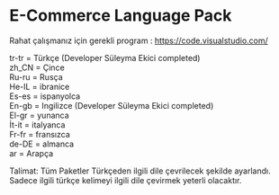 # E-Commerce Language Pack<br>

Rahat çalışmanız için gerekli program : https://code.visualstudio.com/<br>

tr-tr =  Türkçe (Developer Süleyma Ekici completed) <br>
zh_CN = Çince<br>
Ru-ru = Rusça<br>
He-IL = ibranice<br>
Es-es = ispanyolca<br>
En-gb = Ingilizce (Developer Süleyma Ekici completed)<br>
El-gr = yunanca<br>
İt-it = italyanca<br>
Fr-fr = fransızca<br>
de-DE = almanca<br>
ar =	Arapça<br>

Talimat: Tüm Paketler Türkçeden ilgili dile çevrilecek şekilde ayarlandı. Sadece ilgili türkçe kelimeyi ilgili dile çevirmek yeterli olacaktır.
